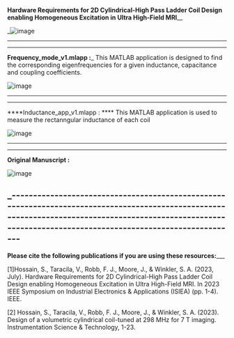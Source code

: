 **Hardware Requirements for 2D Cylindrical-High
Pass Ladder Coil Design enabling Homogeneous
Excitation in Ultra High-Field MRI**__




_![image](https://github.com/Shadeeb-Hossain/2DcHPL-RF-coil-Design-/assets/154857980/2b584ba2-d47a-43fa-89ae-e9bd8e45c123)





-------------------------------------------------------------------------------------------------------------------------------------------------------------------------------------------------------
--------------------------------------------------------------------------------------------------------------------------------------------------------------------------------------------------------

**Frequency_mode_v1.mlapp :**_ This MATLAB application is designed to find the corresponding eigenfrequencies for a given inductance, capacitance and coupling coefficients. 




![image](https://github.com/Shadeeb-Hossain/2DcHPL-RF-coil-Design-/assets/154857980/d509fd93-f9e4-4067-bc11-7cd3bcfb35e7)





----------------------------------------------------------------------------------------------------------------------------------------------------------------------------------------------
-------------------------------------------------------------------------------------------------------------------------------------------------------------------------------------------------

****Inductance_app_v1.mlapp : **** This MATLAB application is used to measure the rectanngular inductance of each coil 





![image](https://github.com/Shadeeb-Hossain/2DcHPL-RF-coil-Design-/assets/154857980/fde14487-a476-417a-877e-ecfb35b47bd1)


----------------------------------------------------------------------------------------------------------------------------------------------------------------------------------------------------------
-----------------------------------------------------------------------------------------------------------------------------------------------------------------------------------------------------------

**Original Manuscript :**



![image](https://github.com/Shadeeb-Hossain/2DcHPL-RF-coil-Design-/assets/154857980/cafe744f-eb59-4594-825d-62d421f683e0)                                        
                                    


_--------------------------------------------------------------------------------------------------------------------------------------------------------------------------------------------------------------
----------------------------------------------------------------------------------------------------------------------------------------------------------------------------------------------------------------



**Please cite the following publications if you are using these resources:**___



[1]Hossain, S., Taracila, V., Robb, F. J., Moore, J., & Winkler, S. A. (2023, July). Hardware Requirements for 2D Cylindrical-High Pass Ladder Coil Design enabling Homogeneous Excitation in Ultra High-Field MRI. In 2023 IEEE Symposium on Industrial Electronics & Applications (ISIEA) (pp. 1-4). IEEE.



[2] Hossain, S., Taracila, V., Robb, F. J., Moore, J., & Winkler, S. A. (2023). Design of a volumetric cylindrical coil-tuned at 298 MHz for 7 T imaging. Instrumentation Science & Technology, 1-23.
